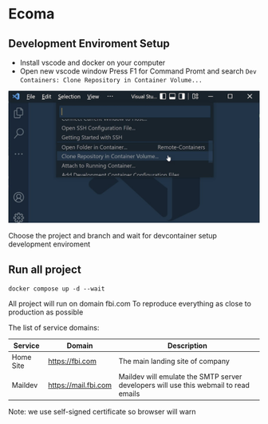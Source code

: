 # Ecoma

## Development Enviroment Setup

- Install vscode and docker on your computer
- Open new vscode window Press F1 for Command Promt and search `Dev Containers: Clone Repository in Container Volume...`

![](https://github.com/ecoma-io/application/raw/refs/heads/main/docs/assets/clone-project.png)

Choose the project and branch and wait for devcontainer setup development enviroment

## Run all project

```
docker compose up -d --wait
```

All project will run on domain fbi.com To reproduce everything as close to production as possible

The list of service domains:

| Service   | Domain               | Description                                                                          |
| --------- | -------------------- | ------------------------------------------------------------------------------------ |
| Home Site | https://fbi.com      | The main landing site of company                                                     |
| Maildev   | https://mail.fbi.com | Maildev will emulate the SMTP server developers will use this webmail to read emails |

Note: we use self-signed certificate so browser will warn
